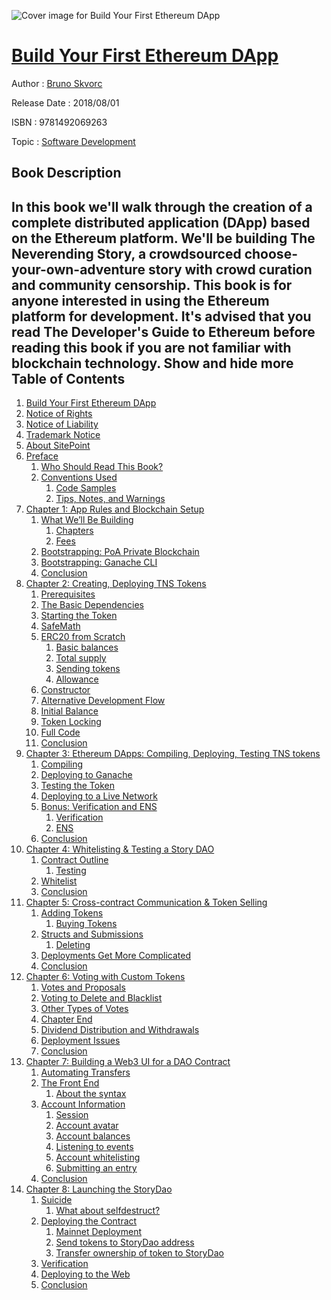 ![Cover image for Build Your First Ethereum DApp](https://imgdetail.ebookreading.net/cover/cover/business/EB9781492069263.jpg)

[Build Your First Ethereum DApp](https://ebookreading.net/view/book/Build+Your+First+Ethereum+DApp-EB9781492069263_1.html "Build Your First Ethereum DApp")
====================================================================================================================

Author : [Bruno Skvorc](https://ebookreading.net/search/author/Bruno+Skvorc)

Release Date : 2018/08/01

ISBN : 9781492069263

Topic : [Software Development](https://ebookreading.net/search/category/software-development)

Book Description
-----------------

 In this book we'll walk through the creation of a complete distributed application (DApp) based on the Ethereum platform. We'll be building The Neverending Story, a crowdsourced choose-your-own-adventure story with crowd curation and community censorship.
This book is for anyone interested in using the Ethereum platform for development. It's advised that you read The Developer's Guide to Ethereum before reading this book if you are not familiar with blockchain technology.
        Show and hide more                
Table of Contents
-----------------

1. [Build Your First Ethereum DApp](https://ebookreading.net/view/book/Build+Your+First+Ethereum+DApp-EB9781492069263_1.html)
1. [Notice of Rights](https://ebookreading.net/view/book/Build+Your+First+Ethereum+DApp-EB9781492069263_1.html#sigil_toc_id_1)
1. [Notice of Liability](https://ebookreading.net/view/book/Build+Your+First+Ethereum+DApp-EB9781492069263_1.html#sigil_toc_id_2)
1. [Trademark Notice](https://ebookreading.net/view/book/Build+Your+First+Ethereum+DApp-EB9781492069263_1.html#sigil_toc_id_3)
1. [About SitePoint](https://ebookreading.net/view/book/Build+Your+First+Ethereum+DApp-EB9781492069263_1.html#sigil_toc_id_4)
1. [Preface](https://ebookreading.net/view/book/Build+Your+First+Ethereum+DApp-EB9781492069263_2.html)
    1. [Who Should Read This Book?](https://ebookreading.net/view/book/Build+Your+First+Ethereum+DApp-EB9781492069263_2.html#who-should-read-thi)
    1. [Conventions Used](https://ebookreading.net/view/book/Build+Your+First+Ethereum+DApp-EB9781492069263_2.html#preface-conventions)
        1. [Code Samples](https://ebookreading.net/view/book/Build+Your+First+Ethereum+DApp-EB9781492069263_2.html#sigil_toc_id_5)
        1. [Tips, Notes, and Warnings](https://ebookreading.net/view/book/Build+Your+First+Ethereum+DApp-EB9781492069263_2.html#preface-tips)
1. [Chapter 1: App Rules and Blockchain Setup](https://ebookreading.net/view/book/Build+Your+First+Ethereum+DApp-EB9781492069263_3.html)
    1. [What We’ll Be Building](https://ebookreading.net/view/book/Build+Your+First+Ethereum+DApp-EB9781492069263_3.html#whatwellbebuilding)
        1. [Chapters](https://ebookreading.net/view/book/Build+Your+First+Ethereum+DApp-EB9781492069263_3.html#chapters)
        1. [Fees](https://ebookreading.net/view/book/Build+Your+First+Ethereum+DApp-EB9781492069263_3.html#fees)
    1. [Bootstrapping: PoA Private Blockchain](https://ebookreading.net/view/book/Build+Your+First+Ethereum+DApp-EB9781492069263_3.html#bootstrappingpoapri)
    1. [Bootstrapping: Ganache CLI](https://ebookreading.net/view/book/Build+Your+First+Ethereum+DApp-EB9781492069263_3.html#bootstrappingganach)
    1. [Conclusion](https://ebookreading.net/view/book/Build+Your+First+Ethereum+DApp-EB9781492069263_3.html#conclusion)
1. [Chapter 2: Creating, Deploying TNS Tokens](https://ebookreading.net/view/book/Build+Your+First+Ethereum+DApp-EB9781492069263_4.html)
    1. [Prerequisites](https://ebookreading.net/view/book/Build+Your+First+Ethereum+DApp-EB9781492069263_4.html#prerequisites)
    1. [The Basic Dependencies](https://ebookreading.net/view/book/Build+Your+First+Ethereum+DApp-EB9781492069263_4.html#thebasicdependencie)
    1. [Starting the Token](https://ebookreading.net/view/book/Build+Your+First+Ethereum+DApp-EB9781492069263_4.html#startingthetoken)
    1. [SafeMath](https://ebookreading.net/view/book/Build+Your+First+Ethereum+DApp-EB9781492069263_4.html#safemath)
    1. [ERC20 from Scratch](https://ebookreading.net/view/book/Build+Your+First+Ethereum+DApp-EB9781492069263_4.html#erc20fromscratch)
        1. [Basic balances](https://ebookreading.net/view/book/Build+Your+First+Ethereum+DApp-EB9781492069263_4.html#basicbalances)
        1. [Total supply](https://ebookreading.net/view/book/Build+Your+First+Ethereum+DApp-EB9781492069263_4.html#totalsupply)
        1. [Sending tokens](https://ebookreading.net/view/book/Build+Your+First+Ethereum+DApp-EB9781492069263_4.html#sendingtokens)
        1. [Allowance](https://ebookreading.net/view/book/Build+Your+First+Ethereum+DApp-EB9781492069263_4.html#allowance)
    1. [Constructor](https://ebookreading.net/view/book/Build+Your+First+Ethereum+DApp-EB9781492069263_4.html#constructor-NaN)
    1. [Alternative Development Flow](https://ebookreading.net/view/book/Build+Your+First+Ethereum+DApp-EB9781492069263_4.html#alternativedevelopm)
    1. [Initial Balance](https://ebookreading.net/view/book/Build+Your+First+Ethereum+DApp-EB9781492069263_4.html#initialbalance)
    1. [Token Locking](https://ebookreading.net/view/book/Build+Your+First+Ethereum+DApp-EB9781492069263_4.html#tokenlocking)
    1. [Full Code](https://ebookreading.net/view/book/Build+Your+First+Ethereum+DApp-EB9781492069263_4.html#fullcode)
    1. [Conclusion](https://ebookreading.net/view/book/Build+Your+First+Ethereum+DApp-EB9781492069263_4.html#conclusion)
1. [Chapter 3: Ethereum DApps: Compiling, Deploying, Testing TNS tokens](https://ebookreading.net/view/book/Build+Your+First+Ethereum+DApp-EB9781492069263_5.html)
    1. [Compiling](https://ebookreading.net/view/book/Build+Your+First+Ethereum+DApp-EB9781492069263_5.html#compiling)
    1. [Deploying to Ganache](https://ebookreading.net/view/book/Build+Your+First+Ethereum+DApp-EB9781492069263_5.html#deployingtoganache)
    1. [Testing the Token](https://ebookreading.net/view/book/Build+Your+First+Ethereum+DApp-EB9781492069263_5.html#testingthetoken)
    1. [Deploying to a Live Network](https://ebookreading.net/view/book/Build+Your+First+Ethereum+DApp-EB9781492069263_5.html#deployingtoalivenet)
    1. [Bonus: Verification and ENS](https://ebookreading.net/view/book/Build+Your+First+Ethereum+DApp-EB9781492069263_5.html#bonusverificationan)
        1. [Verification](https://ebookreading.net/view/book/Build+Your+First+Ethereum+DApp-EB9781492069263_5.html#verification)
        1. [ENS](https://ebookreading.net/view/book/Build+Your+First+Ethereum+DApp-EB9781492069263_5.html#ens)
    1. [Conclusion](https://ebookreading.net/view/book/Build+Your+First+Ethereum+DApp-EB9781492069263_5.html#conclusion)
1. [Chapter 4: Whitelisting &amp; Testing a Story DAO](https://ebookreading.net/view/book/Build+Your+First+Ethereum+DApp-EB9781492069263_6.html)
    1. [Contract Outline](https://ebookreading.net/view/book/Build+Your+First+Ethereum+DApp-EB9781492069263_6.html#contractoutline)
        1. [Testing](https://ebookreading.net/view/book/Build+Your+First+Ethereum+DApp-EB9781492069263_6.html#testing)
    1. [Whitelist](https://ebookreading.net/view/book/Build+Your+First+Ethereum+DApp-EB9781492069263_6.html#whitelist)
    1. [Conclusion](https://ebookreading.net/view/book/Build+Your+First+Ethereum+DApp-EB9781492069263_6.html#conclusion)
1. [Chapter 5: Cross-contract Communication &amp; Token Selling](https://ebookreading.net/view/book/Build+Your+First+Ethereum+DApp-EB9781492069263_7.html)
    1. [Adding Tokens](https://ebookreading.net/view/book/Build+Your+First+Ethereum+DApp-EB9781492069263_7.html#addingtokens)
        1. [Buying Tokens](https://ebookreading.net/view/book/Build+Your+First+Ethereum+DApp-EB9781492069263_7.html#buyingtokens)
    1. [Structs and Submissions](https://ebookreading.net/view/book/Build+Your+First+Ethereum+DApp-EB9781492069263_7.html#structsandsubmissio)
        1. [Deleting](https://ebookreading.net/view/book/Build+Your+First+Ethereum+DApp-EB9781492069263_7.html#deleting)
    1. [Deployments Get More Complicated](https://ebookreading.net/view/book/Build+Your+First+Ethereum+DApp-EB9781492069263_7.html#deploymentsgetmorec)
    1. [Conclusion](https://ebookreading.net/view/book/Build+Your+First+Ethereum+DApp-EB9781492069263_7.html#conclusion)
1. [Chapter 6: Voting with Custom Tokens](https://ebookreading.net/view/book/Build+Your+First+Ethereum+DApp-EB9781492069263_8.html)
    1. [Votes and Proposals](https://ebookreading.net/view/book/Build+Your+First+Ethereum+DApp-EB9781492069263_8.html#votesandproposals)
    1. [Voting to Delete and Blacklist](https://ebookreading.net/view/book/Build+Your+First+Ethereum+DApp-EB9781492069263_8.html#votingtodeleteandbl)
    1. [Other Types of Votes](https://ebookreading.net/view/book/Build+Your+First+Ethereum+DApp-EB9781492069263_8.html#othertypesofvotes)
    1. [Chapter End](https://ebookreading.net/view/book/Build+Your+First+Ethereum+DApp-EB9781492069263_8.html#chapterend)
    1. [Dividend Distribution and Withdrawals](https://ebookreading.net/view/book/Build+Your+First+Ethereum+DApp-EB9781492069263_8.html#dividenddistributio)
    1. [Deployment Issues](https://ebookreading.net/view/book/Build+Your+First+Ethereum+DApp-EB9781492069263_8.html#deploymentissues)
    1. [Conclusion](https://ebookreading.net/view/book/Build+Your+First+Ethereum+DApp-EB9781492069263_8.html#conclusion)
1. [Chapter 7: Building a Web3 UI for a DAO Contract](https://ebookreading.net/view/book/Build+Your+First+Ethereum+DApp-EB9781492069263_9.html)
    1. [Automating Transfers](https://ebookreading.net/view/book/Build+Your+First+Ethereum+DApp-EB9781492069263_9.html#automatingtransfers)
    1. [The Front End](https://ebookreading.net/view/book/Build+Your+First+Ethereum+DApp-EB9781492069263_9.html#thefrontend)
        1. [About the syntax](https://ebookreading.net/view/book/Build+Your+First+Ethereum+DApp-EB9781492069263_9.html#aboutthesyntax)
    1. [Account Information](https://ebookreading.net/view/book/Build+Your+First+Ethereum+DApp-EB9781492069263_9.html#accountinformation)
        1. [Session](https://ebookreading.net/view/book/Build+Your+First+Ethereum+DApp-EB9781492069263_9.html#session)
        1. [Account avatar](https://ebookreading.net/view/book/Build+Your+First+Ethereum+DApp-EB9781492069263_9.html#accountavatar)
        1. [Account balances](https://ebookreading.net/view/book/Build+Your+First+Ethereum+DApp-EB9781492069263_9.html#accountbalances)
        1. [Listening to events](https://ebookreading.net/view/book/Build+Your+First+Ethereum+DApp-EB9781492069263_9.html#listeningtoevents)
        1. [Account whitelisting](https://ebookreading.net/view/book/Build+Your+First+Ethereum+DApp-EB9781492069263_9.html#accountwhitelisting)
        1. [Submitting an entry](https://ebookreading.net/view/book/Build+Your+First+Ethereum+DApp-EB9781492069263_9.html#submittinganentry)
    1. [Conclusion](https://ebookreading.net/view/book/Build+Your+First+Ethereum+DApp-EB9781492069263_9.html#conclusion)
1. [Chapter 8: Launching the StoryDao](https://ebookreading.net/view/book/Build+Your+First+Ethereum+DApp-EB9781492069263_10.html)
    1. [Suicide](https://ebookreading.net/view/book/Build+Your+First+Ethereum+DApp-EB9781492069263_10.html#suicide)
        1. [What about selfdestruct?](https://ebookreading.net/view/book/Build+Your+First+Ethereum+DApp-EB9781492069263_10.html#whataboutselfdestru)
    1. [Deploying the Contract](https://ebookreading.net/view/book/Build+Your+First+Ethereum+DApp-EB9781492069263_10.html#deployingthecontrac)
        1. [Mainnet Deployment](https://ebookreading.net/view/book/Build+Your+First+Ethereum+DApp-EB9781492069263_10.html#mainnetdeployment)
        1. [Send tokens to StoryDao address](https://ebookreading.net/view/book/Build+Your+First+Ethereum+DApp-EB9781492069263_10.html#sendtokenstostoryda)
        1. [Transfer ownership of token to StoryDao](https://ebookreading.net/view/book/Build+Your+First+Ethereum+DApp-EB9781492069263_10.html#transferownershipof)
    1. [Verification](https://ebookreading.net/view/book/Build+Your+First+Ethereum+DApp-EB9781492069263_10.html#verification)
    1. [Deploying to the Web](https://ebookreading.net/view/book/Build+Your+First+Ethereum+DApp-EB9781492069263_10.html#deployingtotheweb)
    1. [Conclusion](https://ebookreading.net/view/book/Build+Your+First+Ethereum+DApp-EB9781492069263_10.html#conclusion)
